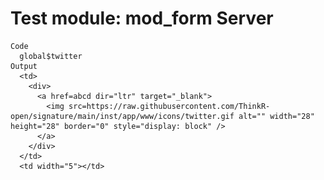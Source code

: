 # Test module: mod_form Server

    Code
      global$twitter
    Output
      <td>
        <div>
          <a href=abcd dir="ltr" target="_blank">
            <img src=https://raw.githubusercontent.com/ThinkR-open/signature/main/inst/app/www/icons/twitter.gif alt="" width="28" height="28" border="0" style="display: block" />
          </a>
        </div>
      </td>
      <td width="5"></td>

